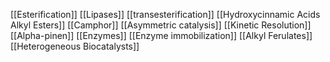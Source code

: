[[Esterification]]
[[Lipases]]
[[transesterification]]
[[Hydroxycinnamic Acids Alkyl Esters]]
[[Camphor]]
[[Asymmetric catalysis]]
[[Kinetic Resolution]]
[[Alpha-pinen]]
[[Enzymes]]
[[Enzyme immobilization]]
[[Alkyl Ferulates]]
[[Heterogeneous Biocatalysts]]

